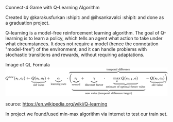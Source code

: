 Connect-4 Game with Q-Learning Algorithm

Created by @karakusfurkan :shipit: and @ihsankavalci :shipit: and done as a graduation project.

Q-learning is a model-free reinforcement learning algorithm. The goal of Q-learning is to learn a policy, which tells an agent what action to take under what circumstances. It does not require a model (hence the connotation "model-free") of the environment, and it can handle problems with stochastic transitions and rewards, without requiring adaptations.

Image of QL Formula
![image](https://github.com/ihsankavalci/connect4-python/blob/master/formula.svg)

source: https://en.wikipedia.org/wiki/Q-learning



In project we found/used min-max algorithm via internet to test our train set.

